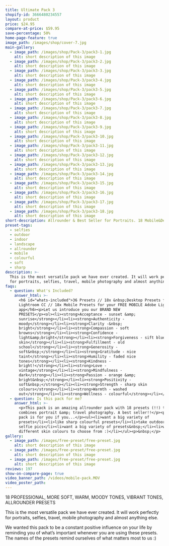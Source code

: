 ```yaml
---
title: Ultimate Pack 3
shopify-id: 3666480234557
layout: product
price: $24.95
compare-at-price: $59.95
save-percentage: 50%
home-page-feature: true
image_path: /images/shop/cover-7.jpg
main-gallery:
  - image_path: /images/shop/Pack-3/pack3-1.jpg
    alt: short description of this image
  - image_path: /images/shop/Pack-3/pack3-2.jpg
    alt: short description of this image
  - image_path: /images/shop/Pack-3/pack3-3.jpg
    alt: short description of this image
  - image_path: /images/shop/Pack-3/pack3-4.jpg
    alt: short description of this image
  - image_path: /images/shop/Pack-3/pack3-5.jpg
    alt: short description of this image
  - image_path: /images/shop/Pack-3/pack3-6.jpg
    alt: short description of this image
  - image_path: /images/shop/Pack-3/pack3-7.jpg
    alt: short description of this image
  - image_path: /images/shop/Pack-3/pack3-8.jpg
    alt: short description of this image
  - image_path: /images/shop/Pack-3/pack3-9.jpg
    alt: short description of this image
  - image_path: /images/shop/Pack-3/pack3-10.jpg
    alt: short description of this image
  - image_path: /images/shop/Pack-3/pack3-11.jpg
    alt: short description of this image
  - image_path: /images/shop/Pack-3/pack3-12.jpg
    alt: short description of this image
  - image_path: /images/shop/Pack-3/pack3-13.jpg
    alt: short description of this image
  - image_path: /images/shop/Pack-3/pack3-14.jpg
    alt: short description of this image
  - image_path: /images/shop/Pack-3/pack3-15.jpg
    alt: short description of this image
  - image_path: /images/shop/Pack-3/pack3-16.jpg
    alt: short description of this image
  - image_path: /images/shop/Pack-3/pack3-17.jpg
    alt: short description of this image
  - image_path: /images/shop/Pack-3/pack3-18.jpg
    alt: short description of this image
short-description: Allrounder & Best Seller for Portraits. 18 Mobile&Desktop Presets.
preset-tags:
  - selfies
  - outdoor
  - indoor
  - landscape
  - allrounder
  - mobile
  - colourful
  - soft
  - sharp
description: >-
  This is the most versatile pack we have ever created. It will work perfectly
  for portraits, selfies, travel, mobile photography and almost anything else.
faqs:
  - question: What's Included?
    answer_html: >-
      <h6 id="whats-included">36 Presets // 18x &nbsp;Desktop Presets for Adobe
      Lightroom CC // 18x Mobile Presets for your FREE MOBILE Adobe Lightroom CC
      app</h6><p>Let us introduce you our BRAND NEW
      PRESETS</p><ol><li><strong>Acceptance - sunset &amp;
      sunrise</strong></li><li><strong>Authenticity -
      moody</strong></li><li><strong>Clarity -&nbsp;
      bright</strong></li><li><strong>Compassion - soft
      browns</strong></li><li><strong>Confidence -
      light&amp;bright</strong></li><li><strong>Forgiveness - sift blues, nice
      skin</strong></li><li><strong>Fulfillment - old
      school</strong></li><li><strong>Generosity -
      soft&nbsp;</strong></li><li><strong>Gratitude - nice
      taint</strong></li><li><strong>Humility - faded nice
      tones</strong></li><li><strong>Kindness -
      bright!</strong></li><li><strong>Love -
      vintage</strong></li><li><strong>Mindfulness -
      dark</strong></li><li><strong>Passion - orange &amp;
      bright&nbsp;</strong></li><li><strong>Positivity -
      soft&nbsp;</strong></li><li><strong>Strength - sharp skin
      colours</strong></li><li><strong>Warmth - washed
      out</strong></li><li><strong>Wellness - colourful</strong></li></ol>
  - question: Is this pack for me?
    answer_html: >-
      <p>This pack is an amazing allrounder pack with 18 presets (!!) that
      combines portrait &amp; travel photography. A best seller!!</p><p>This
      pack is for you if you...</p><ul><li>want a big variety of
      presets</li><li>like sharp colourful presets</li><li>take outdoor and
      selfie pics</li><li>want a big variety of presets&nbsp;</li><li>want
      different skin colours to choose from :)</li></ul><p>&nbsp;</p>
gallery:
  - image_path: /images/free-preset/free-preset.jpg
    alt: short description of this image
  - image_path: /images/free-preset/free-preset.jpg
    alt: short description of this image
  - image_path: /images/free-preset/free-preset.jpg
    alt: short description of this image
reviews: 197
show-on-compare-page: true
video_banner_path: /videos/mobile-pack.MOV
video_poster_path:
---
```


18 PROFESSIONAL, MORE SOFT, WARM, MOODY TONES, VIBRANT TONES, ALLROUNDER PRESETS

This is the most versatile pack we have ever created. It will work perfectly for portraits, selfies, travel, mobile photography and almost anything else.

We wanted this pack to be a constant positive influence on your life by reminding you of what’s important whenever you are using these presets. The names of the presets remind ourselves of what matters most to us :)

###### &nbsp;

### &nbsp;

&nbsp;

&nbsp;